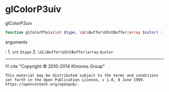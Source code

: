 # glColorP3uiv
glColorP3uiv

```php
function glColorP3uiv(int $type, \GL\Buffer\UIntBuffer|array $color) : void
```



arguments

:    1. `int` `$type` 
    2. `\GL\Buffer\UIntBuffer|array` `$color` 



---
     

!!! cite "Copyright © 2010-2014 Khronos Group"

    This material may be distributed subject to the terms and conditions set forth in the Open Publication License, v 1.0, 8 June 1999. https://opencontent.org/openpub/.